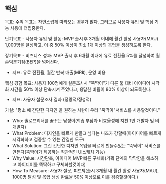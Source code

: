 
## 핵심
목표: 수익 목표는 자연스럽게 따라오는 경우가 많다. 그러므로 사용자 유입 및 핵심 기능 사용에 더집중한다. 

단기목표 - 사용자 유입 및 활동: MVP 출시 후 3개월 이내에 월간 활성 사용자(MAU) 1,000명을 달성하고, 이 중 50% 이상이 최소 1개 이상의 목업을 생성하도록 한다.

장기목표 - 비즈니스 성과: MVP 출시 후 6개월 이내에 유료 전환율 5%를 달성하여 월 손익분기점(BEP)을 넘어선다.
- 지표: 유료 전환율, 월간 반복 매출(MRR), 운영 비용

핵심 경험 목표: 사용자 100명에게 설문조사시 "뚝딱이"가 다른 툴 대비 아이디어 시각화 시간을 50% 이상 단축시켜 주었다고, 응답한 비율이  80% 이상이 되도록한다.
- 지표: 사용자 설문조사 결과 (정량적/정성적)

가설: "평소 에 간단한 디자인 을 원하는 사람이 우리 "뚝딱이"서비스를 사용할것이다."

- Who: 솔로프리너를 꿈꾸는 남성이(학습 부담과 비효율성에 지친 1인 개발자 및 비개발자)
- What Problem: 디자인을 빠르게 만들고 싶다는 니즈가 강할때(아이디어를 빠르게 시각화하고 검증할 수 있는 간결한 도구)
- What Solution: 그런 간단한 디자인 목업을 빠르게 만들수있는 "뚝딱이" 서비스를 만든다(뚝딱이가 제공하는 직관적인 UI스케치 기능)
- Why Value: 시간단축, 아이디어 MVP 빠른 구체화(기획 단계의 막막함을 해소하고 아이디어를 뚝딱하고 구체화할것이다)
- How To Measure: 사용자 설문, 피드백(출시 3개월 내 월간 활성 사용자(MAU), 1000명 달성 및 목업 생성 완료율 50% 이상으로 이를 검증할것이다.)